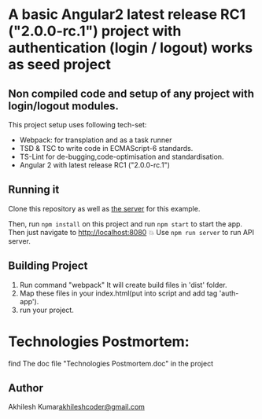 # A  basic Angular2 latest release RC1 ("2.0.0-rc.1") project with authentication (login / logout) works as seed project

## Non compiled code and setup of any project with login/logout modules.

This project setup uses following tech-set:
* Webpack: for transplation and as a task runner
* TSD & TSC to write code in ECMAScript-6 standards.
* TS-Lint for de-bugging,code-optimisation and standardisation.
* Angular 2 with latest release RC1 ("2.0.0-rc.1")


## Running it

Clone this repository as well as [the server](https://github.com/app4pc/angular2-bible.git) for this example.

Then, run `npm install` on this project and run `npm start` to start the app. Then just navigate to [http://localhost:8080](http://localhost:8080) :boom:
Use `npm run server` to run API server.

## Building Project

1. Run command "webpack"
It will create build files in 'dist' folder.
2. Map these files in your index.html(put into script and add tag 'auth-app').
3. run your project.

# Technologies Postmortem:

find The doc file "Technologies Postmortem.doc" in the project

## Author
Akhilesh Kumar<akhileshcoder@gmail.com>
